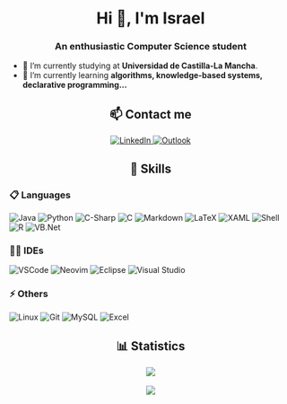 <h1 align="center">Hi 👋, I'm Israel</h1>
<h3 align="center">An enthusiastic Computer Science student</h3>

- 🔭 I’m currently studying at **Universidad de Castilla-La Mancha**.
- 🌱 I’m currently learning **algorithms, knowledge-based systems, declarative programming...**

<h2 align="center">📫 Contact me</h3>
<p align="center">
    <a target="_blank" href="https://www.linkedin.com/in/israel-mateos-aparicio">
        <img src="https://img.shields.io/badge/LinkedIn-0077B5?style=for-the-badge&logo=linkedin&logoColor=white" alt="LinkedIn" />
    </a>
    <a target="_blank" href="mailto:israel.mateos@outlook.es">
        <img src="https://img.shields.io/badge/Microsoft_Outlook-0078D4?style=for-the-badge&logo=microsoft-outlook&logoColor=white" alt="Outlook" />
    </a>
</p>

<h2 align="center">🚀 Skills</h3>

<h3 align="left">📋 Languages</h3>
<p align="left">
    <img src="https://img.shields.io/badge/java-%23ED8B00.svg?style=for-the-badge&logo=java&logoColor=white" alt="Java" />
    <img src="https://camo.githubusercontent.com/83230680c27c5e971a96cc0ad89cfe9dacdcbbd3ae22f229549d9434e6b46c25/68747470733a2f2f696d672e736869656c64732e696f2f62616467652f507974686f6e2d3337373641423f7374796c653d666f722d7468652d6261646765266c6f676f3d707974686f6e266c6f676f436f6c6f723d7768697465266c6162656c436f6c6f723d333033413430" alt="Python" />
    <img src="https://camo.githubusercontent.com/e6b3cb3e0e125103519d3f8c2c1481b25c927bcf9423e6f34f7bec5ce3c01ed2/68747470733a2f2f696d672e736869656c64732e696f2f62616467652f435f53686172702d3233393132303f7374796c653d666f722d7468652d6261646765266c6f676f3d632d7368617270266c6f676f436f6c6f723d7768697465266c6162656c436f6c6f723d333033413430" alt="C-Sharp" />
    <img src="https://camo.githubusercontent.com/2ab67d5cffb001a7306b9d9411ba5d41a993e3fceffc2501141dfd6a344cc8fe/68747470733a2f2f696d672e736869656c64732e696f2f62616467652f432d4138423943433f7374796c653d666f722d7468652d6261646765266c6f676f3d63266c6f676f436f6c6f723d7768697465266c6162656c436f6c6f723d333033413430" alt="C" />
    <img src="https://camo.githubusercontent.com/8284936c9b6590721219749c44986f855d63ae9f1fac9e49ba9e37d2d8408cf7/68747470733a2f2f696d672e736869656c64732e696f2f62616467652f4d61726b646f776e2d3030303030303f7374796c653d666f722d7468652d6261646765266c6f676f3d4d61726b646f776e266c6f676f436f6c6f723d7768697465266c6162656c436f6c6f723d333033413430" alt="Markdown" />
    <img src="https://img.shields.io/badge/LaTeX-47A141?style=for-the-badge&logo=LaTeX&logoColor=white" alt="LaTeX" />
    <img src="https://camo.githubusercontent.com/90b689b5c7ac32b5c99641c52326e16a3e875b25c049ddc2ce1d030bd99f1307/68747470733a2f2f696d672e736869656c64732e696f2f62616467652f58414d4c2d3043353443323f7374796c653d666f722d7468652d6261646765266c6f676f3d78616d6c266c6f676f436f6c6f723d7768697465266c6162656c436f6c6f723d333033413430" alt="XAML" />
    <img src="https://camo.githubusercontent.com/2311dcd867a39eed23d74cd9443382b8fb79d67d41af758bc20a20fbcaa3f55a/68747470733a2f2f696d672e736869656c64732e696f2f62616467652f5368656c6c2d3445414132353f7374796c653d666f722d7468652d6261646765266c6f676f3d676e752d62617368266c6f676f436f6c6f723d7768697465266c6162656c436f6c6f723d333033413430" alt="Shell" />
    <img src="https://camo.githubusercontent.com/70706a8b8fca5f0a3fb059dde083c0eaa5338bfe95d98ee910289fbccdc67da9/68747470733a2f2f696d672e736869656c64732e696f2f62616467652f522d3237364443333f7374796c653d666f722d7468652d6261646765266c6f676f3d52266c6f676f436f6c6f723d7768697465266c6162656c436f6c6f723d333033413430" alt="R" />
    <img src="https://camo.githubusercontent.com/ff9c42e72fedf0e8453c11a322500e87d10922df0b0ea9ce56de3d5ec49c65df/68747470733a2f2f696d672e736869656c64732e696f2f62616467652f56422e4e45542d3531324244343f7374796c653d666f722d7468652d6261646765266c6f676f3d2e6e6574266c6f676f436f6c6f723d7768697465266c6162656c436f6c6f723d333033413430" alt="VB.Net" />
</p>

<h3 align="left">👩‍💻 IDEs</h3>
<p align="left">
    <img src="https://img.shields.io/badge/VSCode-0078D4?style=for-the-badge&logo=visual%20studio%20code&logoColor=white" alt="VSCode" />
    <img src="https://img.shields.io/badge/NeoVim-%2357A143.svg?&style=for-the-badge&logo=neovim&logoColor=white" alt="Neovim" />
    <img src="https://img.shields.io/badge/Eclipse-2C2255?style=for-the-badge&logo=eclipse&logoColor=white" alt="Eclipse" />
    <img src="https://img.shields.io/badge/Visual_Studio-5C2D91?style=for-the-badge&logo=visual%20studio&logoColor=white" alt="Visual Studio" />
</p>

<h3 align="left">⚡ Others</h3>
<p align="left">
    <img src="https://img.shields.io/badge/Linux-FCC624?style=for-the-badge&logo=linux&logoColor=black" alt="Linux" />
    <img src="https://img.shields.io/badge/GIT-E44C30?style=for-the-badge&logo=git&logoColor=white" alt="Git" />
    <img src="https://img.shields.io/badge/MySQL-005C84?style=for-the-badge&logo=mysql&logoColor=white" alt="MySQL" />
    <img src="https://img.shields.io/badge/Microsoft_Excel-217346?style=for-the-badge&logo=microsoft-excel&logoColor=white" alt="Excel" />
</p>


<h2 align = "center">📊 Statistics</h1>

<div align="center">
    <a href="https://github.com/anuraghazra/github-readme-stats">
        <img align="middle" src="https://github-readme-stats.vercel.app/api?username=israelMateos&count_private=true&show_icons=true&locale=en&layout=compact"/>
    </a>
    <br>
    <br>
    <a href="https://github.com/anuraghazra/github-readme-stats">
        <img align="middle" src="https://github-readme-stats.vercel.app/api/top-langs/?username=israelMateos&layout=compact&locale=en&layout=compact"/>
    </a>
</div>
<br>
